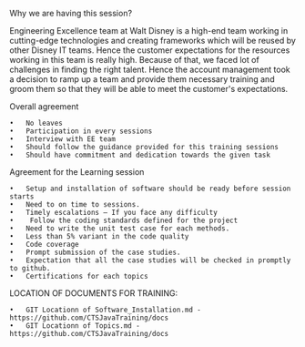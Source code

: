 Why we are having this session?

Engineering Excellence team at Walt Disney is a high-end team working in   cutting-edge technologies and creating frameworks which will be reused by other Disney IT teams. Hence the customer expectations for the resources working in this team is really high. Because of that, we faced lot of challenges in finding the right talent. Hence the account management took a decision to ramp up a team and provide them necessary training and groom them so that they will be able to meet the customer's expectations.

Overall agreement

	•	No leaves 
	•	Participation in every sessions
	•	Interview with EE team
	•	Should follow the guidance provided for this training sessions
	•	Should have commitment and dedication towards the given task

Agreement for the Learning session

	•	Setup and installation of software should be ready before session starts
	•	Need to on time to sessions.
	•	Timely escalations – If you face any difficulty
	•	 Follow the coding standards defined for the project
	•	Need to write the unit test case for each methods.
	•	Less than 5% variant in the code quality
	•	Code coverage
	•	Prompt submission of the case studies.  
	•	Expectation that all the case studies will be checked in promptly to github.
	•	Certifications for each topics

LOCATION OF DOCUMENTS FOR TRAINING:

	•	GIT Locationn of Software_Installation.md -https://github.com/CTSJavaTraining/docs
	•	GIT Locationn of Topics.md - https://github.com/CTSJavaTraining/docs
